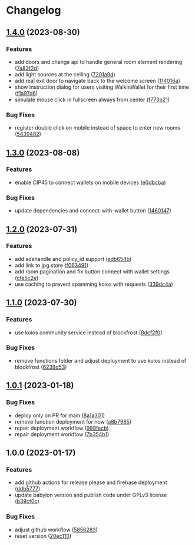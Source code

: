 # Changelog

## [1.4.0](https://github.com/fabianbormann/WalkInWallet/compare/v1.3.0...v1.4.0) (2023-08-30)


### Features

* add doors and change api to handle general room element rendering ([7a83f2d](https://github.com/fabianbormann/WalkInWallet/commit/7a83f2d32350de989e5bd84aa2c033a8559218b5))
* add light sources at the ceiling ([7201a9d](https://github.com/fabianbormann/WalkInWallet/commit/7201a9d1fe9fed3a3ff2497f0ba7a72c36418598))
* add real exit door to navigate back to the welcome screen ([114016a](https://github.com/fabianbormann/WalkInWallet/commit/114016ae61983d32f4c51177b2edf2cb3e803081))
* show instruction dialog for users visiting WalkInWallet for their first time ([f1a97d6](https://github.com/fabianbormann/WalkInWallet/commit/f1a97d6b42cfd4acf5575631ff2237108beb496b))
* simulate mouse click in fullscreen always from center ([f773b21](https://github.com/fabianbormann/WalkInWallet/commit/f773b210173d0c2681f0c0d71274aec0d4e943a9))


### Bug Fixes

* register double click on mobile instead of space to enter new rooms ([5439482](https://github.com/fabianbormann/WalkInWallet/commit/54394827901d200e5c1b1944e2d2637320690ff4))

## [1.3.0](https://github.com/fabianbormann/WalkInWallet/compare/v1.2.0...v1.3.0) (2023-08-08)


### Features

* enable CIP45 to connect wallets on mobile devices ([e0dbcba](https://github.com/fabianbormann/WalkInWallet/commit/e0dbcba66302d4e7f4557d3fe225af76f671181b))


### Bug Fixes

* update dependencies and connect-with-wallet button ([1460147](https://github.com/fabianbormann/WalkInWallet/commit/1460147eab338ee19072b81e17f94a3857f27857))

## [1.2.0](https://github.com/fabianbormann/WalkInWallet/compare/v1.1.0...v1.2.0) (2023-07-31)


### Features

* add adahandle and policy_id support ([edb654b](https://github.com/fabianbormann/WalkInWallet/commit/edb654b862cc68ef96d1bdbf14b45a551d79c1e1))
* add link to jpg.store ([f063491](https://github.com/fabianbormann/WalkInWallet/commit/f063491e9eb76065949dfaac5b282c52b0ae7272))
* add room pagination and fix button connect with wallet settings ([cfe5c2e](https://github.com/fabianbormann/WalkInWallet/commit/cfe5c2e7fd3a50c45af03f8ea1a0c5a1b9d23a50))
* use caching to prevent spamming koios with requests ([339dc4a](https://github.com/fabianbormann/WalkInWallet/commit/339dc4a42f3038e8e9fc9e1de2f1f29f14b0e985))

## [1.1.0](https://github.com/fabianbormann/WalkInWallet/compare/v1.0.1...v1.1.0) (2023-07-30)


### Features

* use koios community service instead of blockfrost ([8dcf2f0](https://github.com/fabianbormann/WalkInWallet/commit/8dcf2f0cbbf9bc25a56b14138d9f9cc547fa95ea))


### Bug Fixes

* remove functions folder and adjust deployment to use koios instead of blockfrost ([6239d53](https://github.com/fabianbormann/WalkInWallet/commit/6239d533a80811015ace3b656e5b999f18c6b2b1))

## [1.0.1](https://github.com/fabianbormann/WalkInWallet/compare/v1.0.0...v1.0.1) (2023-01-18)


### Bug Fixes

* deploy only on PR for main ([8a1a301](https://github.com/fabianbormann/WalkInWallet/commit/8a1a3012b6b4340d4155c8d9443d9276f060876f))
* remove function deployment for now ([a8b7985](https://github.com/fabianbormann/WalkInWallet/commit/a8b798515b15be34104df944055f1653cccb32a5))
* repair deployment workflow ([988facb](https://github.com/fabianbormann/WalkInWallet/commit/988facb615c68b22d9d33576bc579bfc3290d31b))
* repair deployment workflow ([7b354b1](https://github.com/fabianbormann/WalkInWallet/commit/7b354b14806aaaff51960ef80a9f4c091d85ec68))

## 1.0.0 (2023-01-17)


### Features

* add github actions for release please and firebase deployment ([ddb5777](https://github.com/fabianbormann/WalkInWallet/commit/ddb57777075e45b09c45becb38d1af5e49adf3b7))
* update babylon version and publish code under GPLv3 license ([b39cf0c](https://github.com/fabianbormann/WalkInWallet/commit/b39cf0c5bfc14ede0cc4e8ff378689ba65f15f09))


### Bug Fixes

* adjust github workflow ([5856283](https://github.com/fabianbormann/WalkInWallet/commit/58562837aa85ac79ca0dcfb795e0c3b62a1ea54f))
* reset version ([20ec110](https://github.com/fabianbormann/WalkInWallet/commit/20ec11063f48b7771e584dfe9ecf524409dc4fb4))
